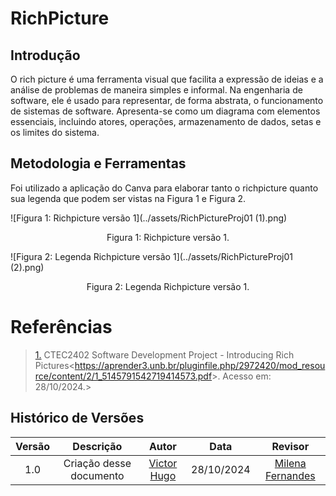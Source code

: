 # RichPicture

## Introdução
O rich picture é uma ferramenta visual que facilita a expressão de ideias e a análise de problemas de maneira simples e informal. Na engenharia de software, ele é usado para representar, de forma abstrata, o funcionamento de sistemas de software. Apresenta-se como um diagrama com elementos essenciais, incluindo atores, operações, armazenamento de dados, setas e os limites do sistema.

## Metodologia e Ferramentas
Foi utilizado a aplicação do Canva para elaborar tanto o richpicture quanto sua legenda que podem ser vistas na Figura 1 e Figura 2.


![Figura 1: Richpicture versão 1](../assets/RichPictureProj01 (1).png)

<div style="text-align: center;">
    Figura 1: Richpicture versão 1.
</div>


![Figura 2: Legenda Richpicture versão 1](../assets/RichPictureProj01 (2).png)
<div style="text-align: center;">
    Figura 2: Legenda Richpicture versão 1.
</div>



# Referências

> <a id="RP1" href="#TEC1">1.</a> CTEC2402 Software Development Project - Introducing Rich Pictures<<https://aprender3.unb.br/pluginfile.php/2972420/mod_resource/content/2/1_5145791542719414573.pdf>>. Acesso em: 28/10/2024.>

## Histórico de Versões

| Versão |          Descrição              |     Autor      |      Data      |   Revisor     | 
|:------:|:-------------------------------:|:--------------:|:--------------:|:-------------:|
|  1.0   | Criação desse documento | [Victor Hugo](https://github.com/VHbernardes) | 28/10/2024 | [Milena Fernandes](https://github.com/MilenaFRocha)  |
